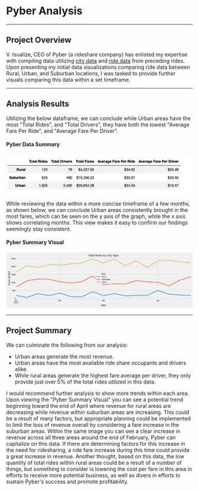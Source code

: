 # Pyber Analysis
- - - -
## Project Overview
V. Isualize, CEO of Pyber (a rideshare company) has enlisted my expertise with compiling data utilizing [city data](https://github.com/KEGANCP/Pyber_Analysis/blob/main/Resources/city_data.csv) and [ride data](https://github.com/KEGANCP/Pyber_Analysis/blob/main/Resources/ride_data.csv) from preceding rides. Upon presenting my initial data visualizations comparing ride data between Rural, Urban, and Suburban locations, I was tasked to provide further visuals comparing this data within a set timeframe. 
- - - -
## Analysis Results
Utilizing the below dataframe, we can conclude while Urban areas have the most "Total Rides", and "Total Drivers", they have both the lowest "Average Fare Per Ride", and "Average Fare Per Driver".

#### Pyber Data Summary
![This is an image](https://github.com/KEGANCP/Pyber_Analysis/blob/main/Resources/pyber_summary_df.png)

While reviewing the data within a more concise timeframe of a few months, as shown below, we can conclude Urban areas consistently brought in the most fares, which can be seen on the y axis of the graph, while the x axis shows correlating months. This view makes it easy to confirm our findings seemingly stay consistent.

#### Pyber Summary Visual
![This is an image](https://github.com/KEGANCP/Pyber_Analysis/blob/main/Resources/Pyber_Fare_summary.png)
- - - -
## Project Summary
We can culminate the following from our analysis:
- Urban areas generate the most revenue.
- Urban areas have the most available ride share occupants and drivers alike.
- While rural areas generate the highest fare average per driver, they only provide just over 5% of the total rides utilized in this data.

I would recommend further analysis to show more trends within each area. Upon viewing the "Pyber Summary Visual" you can see a potential trend beginning toward the end of April where revenue for rural areas are decreasing while revenue within suburban areas are increasing. This could be a result of many factors, but appropriate planning could be implemented to limit the loss of revenue overall by considering a fare increase in the suburban areas. Within the same image you can see a clear increase in revenue across all three areas around the end of February, Pyber can capitalize on this data. If there are determining factors for this increase in the need for ridesharing, a ride fare increase during this time could provide a great increase in revenue. Another thought, based on this data, the low quantity of total rides within rural areas could be a result of a number of things, but something to consider is lowering the cost per fare in this area in efforts to receive more potential business, as well as divers in efforts to sustain Pyber's success and promote profitability. 
